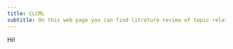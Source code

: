 ```yaml
---
title: CLCML
subtitle: On this web page you can find litreture review of topic related papers
---
```

Hi!
